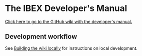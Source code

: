 # The IBEX Developer's Manual

[Click here to go to the GitHub wiki with the developer's manual.](https://isiscomputinggroup.github.io/ibex_developers_manual/)

## Development workflow
See [Building the wiki locally](https://isiscomputinggroup.github.io/ibex_developers_manual/Editing-the-Wiki.html#building-the-wiki-locally) for instructions on local development. 
